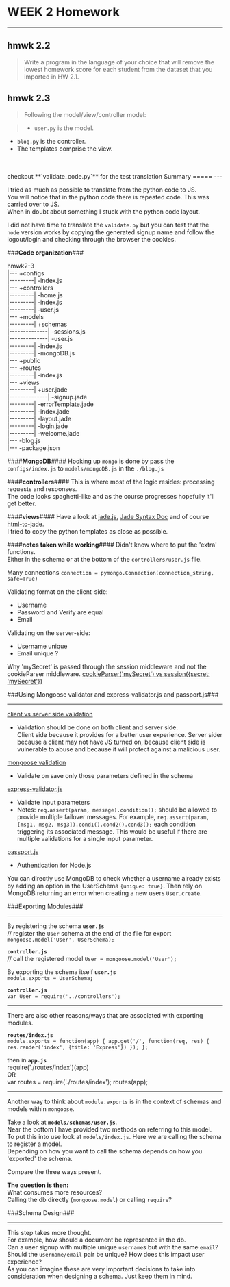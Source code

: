 **WEEK 2 Homework**
===================

---

**hmwk 2.2**
---------

> Write a program in the language of your choice that will remove the lowest homework score for each student from the dataset that you imported in HW 2.1.



**hmwk 2.3**
---------
>Following the model/view/controller model:  

>*   `user.py` is the model.  
*   `blog.py` is the controller.  
*   The templates comprise the view.  

<br>
<br>
checkout **`validate_code.py`** for the test translation
Summary
=====
---

I tried as much as possible to translate from the python code to JS.  
You will notice that in the python code there is repeated code.  This was carried over to JS.  
When in doubt about something I stuck with the python code layout.  

I did not have time to translate the `validate.py` but you can test that the `node` version works by copying the generated signup name and follow the logout/login and checking through the browser the cookies.  

###**Code organization**###

hmwk2-3  
|--- +configs  
|---------| -index.js  
|--- +controllers  
|---------| -home.js  
|---------| -index.js  
|---------| -user.js  
|--- +models  
|---------| +schemas  
|--------------| -sessions.js  
|--------------| -user.js  
|---------| -index.js  
|---------| -mongoDB.js  
|--- +public  
|--- +routes  
|---------| -index.js  
|--- +views  
|---------| +user.jade  
|--------------| -signup.jade  
|---------| -errorTemplate.jade  
|---------| -index.jade  
|---------| -layout.jade   
|---------| -login.jade  
|---------| -welcome.jade  
|--- -blog.js  
|--- -package.json  

####**MongoDB**####
Hooking up `mongo` is done by pass the `configs/index.js` to `models/mongoDB.js` in the `./blog.js`

####**controllers**####
This is where most of the logic resides: processing requests and responses.  
The code looks spaghetti-like and as the course progresses hopefully it'll get better.  

####**views**####
Have a look at [jade.js](http://jade-lang.com/), [Jade Syntax Doc](http://naltatis.github.com/jade-syntax-docs/) and of course [html-to-jade](http://html2jade.aaron-powell.com/).  
I tried to copy the python templates as close as possible.

####**notes taken while working**####
Didn't know where to put the 'extra' functions.  
Either in the schema or at the bottom of the `controllers/user.js` file.

Many connections
  `connection = pymongo.Connection(connection_string, safe=True)`

Validating format on the client-side:  

*  Username
*  Password and Verify are equal
*  Email

Validating on the server-side:  

*  Username unique
*  Email unique ?  

Why 'mySecret' is passed through the session middleware and not the cookieParser middleware.
[cookieParser('mySecret') vs session({secret: 'mySecret'})](https://groups.google.com/forum/?fromgroups=#!topic/express-js/4Z8Ryu-9HLg)  

###Using Mongoose validator and express-validator.js and passport.js###

---

[client vs server side validation](http://stackoverflow.com/questions/162159/javascript-client-side-vs-server-side-validation#162579)  

*  Validation should be done on both client and server side.  
Client side because it provides for a better user experience.
Server sider because a client may not have JS turned on, because client side is vulnerable to abuse and because it will protect against a malicious user.  

[mongoose validation](http://mongoosejs.com/docs/validation.html)  

*  Validate on save only those parameters defined in the schema  

[express-validator.js](https://github.com/ctavan/express-validator)  

*  Validate input parameters
*  Notes:
    `req.assert(param, message).condition();` should be allowed to provide multiple failover messages.  For example, `req.assert(param, [msg1, msg2, msg3]).cond1().cond2().cond3();` each condition triggering its associated message.  This would be useful if there are multiple validations for a single input parameter.

[passport.js](http://passportjs.org/)  

*  Authentication for Node.js



You can directly use MongoDB to check whether a username already exists by adding an option in the UserSchema `{unique: true}`.  Then rely on MongoDB returning an error when creating a new users `User.create`.  


###Exporting Modules###

---
By registering the schema **`user.js`**  
// register the `User` schema at the end of the file for export
`mongoose.model('User', UserSchema);`  

**`controller.js`**  
// call the registered model
`User = mongoose.model('User');`  

By exporting the schema itself **`user.js`**  
`module.exports = UserSchema;`

**`controller.js`**  
`var User = require('../controllers');  `

---

There are also other reasons/ways that are associated with exporting modules.  

**`routes/index.js`**  
`module.exports = function(app) {
  app.get('/', function(req, res) {
    res.render('index', {title: 'Express'})
  });
};`

then in **`app.js`**  
require('./routes/index')(app)  
OR  
var routes = require('./routes/index');
routes(app);

---

Another way to think about `module.exports` is in the context of schemas and models within `mongoose`.  

Take a look at **`models/schemas/user.js`**.  
Near the bottom I have provided two methods on referring to this model.  
To put this into use look at `models/index.js`.  Here we are calling the schema to register a model.  
Depending on how you want to call the schema depends on how you 'exported' the schema.  

Compare the three ways present.

**The question is then:**  
What consumes more resources?  
Calling the db directly (`mongoose.model`) or calling `require`?

###Schema Design###

---
This step takes more thought.  
For example, how should a document be represented in the db.  
Can a user signup with multiple unique `username`s but with the same `email`?  
Should the `username/email` pair be unique?  How does this impact user experience?  
As you can imagine these are very important decisions to take into consideration when designing a schema.  Just keep them in mind.  